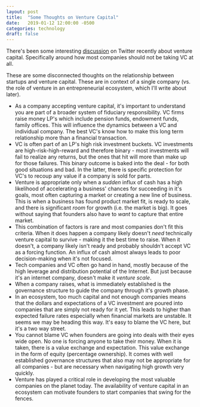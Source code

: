 ```yaml
---
layout: post
title:  "Some Thoughts on Venture Capital"
date:   2019-01-12 12:00:00 -0500
categories: technology
draft: false
---
```


There's been some interesting [discussion](https://twitter.com/bgurley/status/1083756889089798145) on Twitter recently about venture capital. Specifically around how most companies should not be taking VC at all.

These are some disconnected thoughts on the relationship between startups and venture capital. These are in context of a single company (vs. the role of venture in an entrepreneurial ecosystem, which I'll write about later).

* As a company accepting venture capital, it's important to understand you are part of a broader system of fiduciary responsibility. VC firms raise money LP's which include pension funds, endowment funds, family offices. This will influence the dynamics between a VC and individual company. The best VC's know how to make this long term relationship more than a financial transaction. 
* VC is often part of an LP's high risk investment buckets. VC investments are high-risk-high-reward and therefore binary - most investments will fail to realize any returns, but the ones that hit will more than make up for those failures. This binary outcome is baked into the deal - for both good situations and bad. In the latter, there is specific protection for VC's to recoup any value if a company is sold for parts. 
* Venture is appropriate only when a _sudden_ influx of cash has a high likelihood of accelerating a business' chances for succeeding in it's goals, most often capturing a market or creating a new line of business. This is when a business has found product market fit, is ready to scale, and there is significant _room_ for growth (i.e. the market is big). It goes without saying that founders also have to _want_ to capture that entire market.
* This combination of factors is rare and most companies don't fit this criteria. When it does happen a company likely doesn't _need_ technically venture capital to survive - making it the best time to raise. When it doesn't, a company likely isn't ready and probably shouldn't accept VC as a forcing function. An influx of cash almost always leads to poor decision-making when it's not focused.
* Tech companies and VC often go hand in hand, mostly because of the high leverage and distribution potential of the Internet. But just because it's an internet company, doesn't make it _venture scale_.
* When a company raises, what is immediately established is the governance structure to guide the company through it's growth phase. 
* In an ecosystem, too much capital and not enough companies means that the dollars and expectations of a VC investment are poured into companies that are simply not ready for it yet. This leads to higher than expected failure rates especially when financial markets are unstable. It seems we may be heading this way. It's easy to blame the VC here, but it's a two way street.
* You cannot blame VC when founders are going into deals with their eyes wide open. No one is forcing anyone to take their money. When it is taken, there is a value exchange and expectation. This value exchange in the form of equity (percentage ownership). It comes with well established governance structures that also may not be appropriate for all companies - but are necessary when navigating high growth very quickly.
* Venture has played a critical role in developing the most valuable companies on the planet today. The availability of venture capital in an ecosystem can motivate founders to start companies that swing for the fences. 